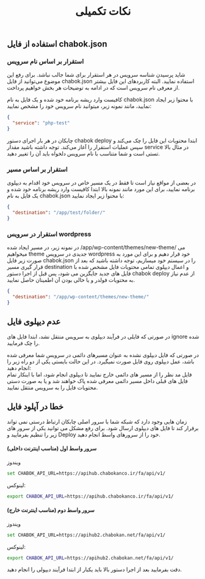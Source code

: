 ﻿---
title: "نکات تکمیلی"
sidebar_label: "نکات تکمیلی"
---

## استفاده‌ از فایل chabok.json

### استقرار بر اساس نام سرویس

شاید پرسیدن شناسه سرویس در هر استقرار برای شما جالب نباشد. برای رفع این موضوع می‌توانید از فایل‌ chabok.json استفاده نمایید. البته کاربرد‌های این فایل بیشتر از معرفی نام سرویس است که در ادامه به توضیحات هر بخش خواهیم پرداخت.

کافیست وارد ریشه برنامه‌ خود شده و یک فایل به نام chabok.json با محتوا زیر ایجاد نمایید، مانند نمونه زیر، میتوانید نام سرویس خود را مشخص نمایید:

```json
{
  "service": "php-test"
}
```

چابکان در هر بار اجرای دستور chabok deploy ابتدا محتویات این فایل‌ را چک می‌کند و سپس عملیات استقرار را آغاز می‌کند. توجه داشته باشید مقدار service در مثال بالا تستی است و شما متناسب با نام سرویس دلخواه باید آن را تغییر دهید.

### استقرار بر اساس مسیر

در بعضی از مواقع نیاز است تا فقط در یک مسیر خاص در سرویس خود اقدام به دیپلوی برنامه نمایید، برای این مورد مانند نمونه بالا ابتدا کافیست وارد ریشه برنامه‌ خود شده و یک فایل به نام chabok.json با محتوا زیر ایجاد نمایید:

```json
{
  "destination": "/app/test/folder/"
}
```

### استقرار در سرویس wordpress

در نمونه زیر، در مسیر ایجاد شده /app/wp-content/themes/new-theme/ می میخواهیم theme جدیدی در سرویس wordpress خود قرار دهیم و برای این مورد به صورت زیر فایل chabok.json را در سیستم خود میسازیم، توجه داشته باشید که بعد از قرار گیری مسیر destination و اعمال دیپلوی تمامی محتویات فایل مشخص شده با فایل های جدید جایگزین می شود، پس قبل از اجرا دستور chabok deploy از عدم نیاز به محتویات فولدر و یا خالی بودن آن اطمینان حاصل نمایید.

```json
{
  "destination": "/app/wp-content/themes/new-theme/"
}
```

## عدم دیپلوی فایل

در صورتی که فایلی در فرآیند دیپلوی به سرویس منتقل نشد، ابتدا فایل های ignore شده را چک فرمایید.

در صورتی که فایل دیپلوی نشده به عنوان مسیرهای دائمی در سرویس شما معرفی شده باشد، عمل دیپلوی روی فایل صورت نمیگیرد. در این حالت بایستی یکی از دو راه زیر را انجام دهید:  
فایل مد نظر را از مسیر های دائمی خارج نمایید تا دیپلوی انجام شود، اما با اینکار تمام فایل های قبلی داخل مسیر دائمی معرفی شده پاک خواهند شد و یا به صورت دستی محتویات فایل را به سرویس منتقل نمایید.


## خطا در آپلود فایل

زمان هایی وجود دارد که شبکه شما با سرور اصلی چابکان ارتباط درستی نمی تواند برقرار کند تا فایل های دیپلوی ارسال شود. برای رفع مشکل می توانید یکی از سرور های زیر را تنظیم بفرمایید و Deploy خود را از سرورهای واسط انجام دهید.


#### سرور واسط اول (مناسب اینترنت داخلی)

ویندوز
```bash
set CHABOK_API_URL=https://apihub.chabokanco.ir/fa/api/v1/
```
لینوکس:
```bash
export CHABOK_API_URL=https://apihub.chabokanco.ir/fa/api/v1/
```

#### سرور واسط دوم (مناسب اینترنت خارج)

ویندوز
```bash
set CHABOK_API_URL=https://apihub2.chabokan.net/fa/api/v1/
```
لینوکس:
```bash
export CHABOK_API_URL=https://apihub2.chabokan.net/fa/api/v1/
```

دقت بفرمایید بعد از اجرا دستور بالا باید یکبار از ابتدا فرآیند دیپولی را انجام دهید.